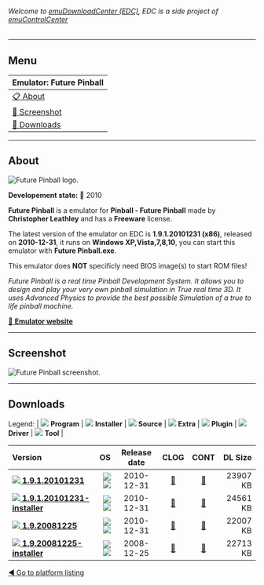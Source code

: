 ###### Welcome to [emuDownloadCenter (EDC)](https://github.com/PhoenixInteractiveNL/emuDownloadCenter/wiki/), EDC is a side project of [emuControlCenter](https://github.com/PhoenixInteractiveNL/emuControlCenter/wiki/)
***
## Menu
| **Emulator: Future Pinball** |
|:---------|
| [:clipboard: About](#about) |
| [:sunrise: Screenshot](#screenshot) |
| [:floppy_disk: Downloads](#downloads) |
***
## About
![](https://github.com/PhoenixInteractiveNL/emuDownloadCenter/wiki/images_emulator/futurepinball_logo_200.jpg "Future Pinball logo.")

**Developement state:** :red_circle: 2010

**Future Pinball** is a emulator for **Pinball - Future Pinball** made by **Christopher Leathley** and has a **Freeware** license.

The latest version of the emulator on EDC is **1.9.1.20101231 (x86)**, released on **2010-12-31**, it runs on **Windows XP,Vista,7,8,10**, you can start this emulator with **Future Pinball.exe**.

This emulator does **NOT** specificly need BIOS image(s) to start ROM files!

_Future Pinball is a real time Pinball Development System. It allows you to design and play your very own pinball simulation in True real time 3D. It uses Advanced Physics to provide the best possible Simulation of a true to life pinball machine._

[:link: **Emulator website**](https://futurepinball.com/)
***
## Screenshot
![](https://raw.githubusercontent.com/PhoenixInteractiveNL/emuDownloadCenter/master/hooks/futurepinball/emulator_screen_01.jpg "Future Pinball screenshot.")
***
## Downloads
Legend: | 
![](https://raw.githubusercontent.com/wiki/PhoenixInteractiveNL/emuDownloadCenter/images_misc/icon_program_24.png) **Program** | 
![](https://raw.githubusercontent.com/wiki/PhoenixInteractiveNL/emuDownloadCenter/images_misc/icon_installer_24.png) **Installer** | 
![](https://raw.githubusercontent.com/wiki/PhoenixInteractiveNL/emuDownloadCenter/images_misc/icon_source_code_24.png) **Source** | 
![](https://raw.githubusercontent.com/wiki/PhoenixInteractiveNL/emuDownloadCenter/images_misc/icon_extra_24.png) **Extra** | 
![](https://raw.githubusercontent.com/wiki/PhoenixInteractiveNL/emuDownloadCenter/images_misc/icon_plugin_24.png) **Plugin** | 
![](https://raw.githubusercontent.com/wiki/PhoenixInteractiveNL/emuDownloadCenter/images_misc/icon_driver_24.png) **Driver** | 
![](https://raw.githubusercontent.com/wiki/PhoenixInteractiveNL/emuDownloadCenter/images_misc/icon_tool_24.png) **Tool** | 
 
| Version | OS | Release date | CLOG | CONT | DL Size |
|:--------|---:|:------------:|:----:|:----:|--------:|
| [![](https://raw.githubusercontent.com/wiki/PhoenixInteractiveNL/emuDownloadCenter/images_misc/icon_program_24.png) **1.9.1.20101231**](https://github.com/PhoenixInteractiveNL/edc-repo0007/raw/master/futurepinball/1.9.1.20101231.7z) | ![](https://raw.githubusercontent.com/wiki/PhoenixInteractiveNL/emuDownloadCenter/images_misc/logo_windows_24.png)![](https://raw.githubusercontent.com/wiki/PhoenixInteractiveNL/emuDownloadCenter/images_misc/icon_32-bit_24.png) | 2010-12-31 | [:page_facing_up:](https://github.com/PhoenixInteractiveNL/edc-repo0007/blob/master/futurepinball/1.9.1.20101231_changelog.txt) | [:mag_right:](https://github.com/PhoenixInteractiveNL/edc-repo0007/blob/master/futurepinball/1.9.1.20101231_contents.txt) | 23907 KB |
| [![](https://raw.githubusercontent.com/wiki/PhoenixInteractiveNL/emuDownloadCenter/images_misc/icon_installer_24.png) **1.9.1.20101231-installer**](https://github.com/PhoenixInteractiveNL/edc-repo0007/raw/master/futurepinball/1.9.1.20101231-installer.7z) | ![](https://raw.githubusercontent.com/wiki/PhoenixInteractiveNL/emuDownloadCenter/images_misc/logo_windows_24.png)![](https://raw.githubusercontent.com/wiki/PhoenixInteractiveNL/emuDownloadCenter/images_misc/icon_32-bit_24.png) | 2010-12-31 | [:page_facing_up:](https://github.com/PhoenixInteractiveNL/edc-repo0007/blob/master/futurepinball/1.9.1.20101231-installer_changelog.txt) | [:mag_right:](https://github.com/PhoenixInteractiveNL/edc-repo0007/blob/master/futurepinball/1.9.1.20101231-installer_contents.txt) | 24561 KB |
| [![](https://raw.githubusercontent.com/wiki/PhoenixInteractiveNL/emuDownloadCenter/images_misc/icon_program_24.png) **1.9.20081225**](https://github.com/PhoenixInteractiveNL/edc-repo0007/raw/master/futurepinball/1.9.20081225.7z) | ![](https://raw.githubusercontent.com/wiki/PhoenixInteractiveNL/emuDownloadCenter/images_misc/logo_windows_24.png)![](https://raw.githubusercontent.com/wiki/PhoenixInteractiveNL/emuDownloadCenter/images_misc/icon_32-bit_24.png) | 2010-12-31 | [:page_facing_up:](https://github.com/PhoenixInteractiveNL/edc-repo0007/blob/master/futurepinball/1.9.20081225_changelog.txt) | [:mag_right:](https://github.com/PhoenixInteractiveNL/edc-repo0007/blob/master/futurepinball/1.9.20081225_contents.txt) | 22007 KB |
| [![](https://raw.githubusercontent.com/wiki/PhoenixInteractiveNL/emuDownloadCenter/images_misc/icon_installer_24.png) **1.9.20081225-installer**](https://github.com/PhoenixInteractiveNL/edc-repo0007/raw/master/futurepinball/1.9.20081225-installer.7z) | ![](https://raw.githubusercontent.com/wiki/PhoenixInteractiveNL/emuDownloadCenter/images_misc/logo_windows_24.png)![](https://raw.githubusercontent.com/wiki/PhoenixInteractiveNL/emuDownloadCenter/images_misc/icon_32-bit_24.png) | 2008-12-25 | [:page_facing_up:](https://github.com/PhoenixInteractiveNL/edc-repo0007/blob/master/futurepinball/1.9.20081225-installer_changelog.txt) | [:mag_right:](https://github.com/PhoenixInteractiveNL/edc-repo0007/blob/master/futurepinball/1.9.20081225-installer_contents.txt) | 22713 KB |

[:arrow_backward: Go to platform listing](https://github.com/PhoenixInteractiveNL/emuDownloadCenter/wiki/EDC-Platform-List)
